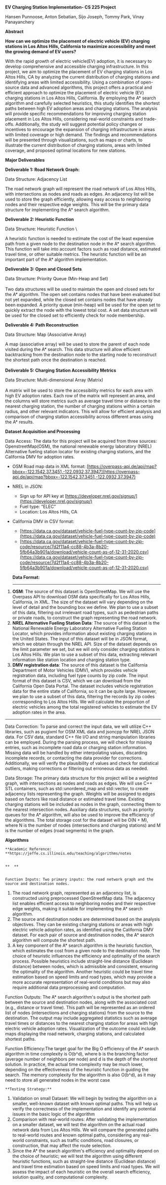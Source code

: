 **EV Charging Station Implementation- CS 225 Project**

Hansen Punnoose, Anton Sebatian, Sijo Joseph, Tommy Park, Vinay Panayanchery

**Abstract**

**How can we optimize the placement of electric vehicle (EV) charging stations in Los Altos Hills, California to maximize accessibility and meet the growing demand of EV users?**

With the rapid growth of electric vehicle(EV) adoption, it is necessary to develop comprehensive and accessible charging infrastructure. In this project, we aim to optimize the placement of EV charging stations in Los Altos Hills, CA by analyzing the current distribution of charging stations and identifying areas with limited accessibility. Using a combination of open-source data and advanced algorithms, this project offers a practical and efficient approach to optimize the placement of electric vehicle (EV) charging stations in Los Altos Hills, California. By employing the A* search algorithm and carefully selected heuristics, this study identifies the shortest paths between high EV adoption areas and charging stations. The analysis will provide specific recommendations for improving charging station placement in Los Altos Hills, considering real-world constraints and trade-offs. Additionally, the study will suggest potential policy changes or incentives to encourage the expansion of charging infrastructure in areas with limited coverage or high demand. The findings and recommendations will be presented through visualizations, such as maps or charts, to illustrate the current distribution of charging stations, areas with limited coverage, and proposed optimal locations for new stations.

**Major Deliverables**

**Deliverable 1: Road Network Graph:**

Data Structure: Adjacency List 

The road network graph will represent the road network of Los Altos Hills, with intersections as nodes and roads as edges. An adjacency list will be used to store the graph efficiently, allowing easy access to neighboring nodes and their respective edge weights. This will be the primary data structure for implementing the A* search algorithm.

**Deliverable 2: Heuristic Function**

Data Structure: Heuristic Function \


A heuristic function is needed to estimate the cost of the least expensive path from a given node to the destination node in the A* search algorithm. This function will take into account factors such as road distance, estimated travel time, or other suitable metrics. The heuristic function will be an important part of the A* algorithm implementation.

**Deliverable 3: Open and Closed Sets**

Data Structure: Priority Queue (Min-Heap and Set) \
 \
Two data structures will be used to maintain the open and closed sets for the A* algorithm. The open set contains nodes that have been evaluated but not yet expanded, while the closed set contains nodes that have already been expanded. A priority queue (min-heap) will be used for the open set to quickly extract the node with the lowest total cost. A set data structure will be used for the closed set to efficiently check for node membership.

**Deliverable 4: Path Reconstruction**

Data Structure: Map (Associative Array)

A map (associative array) will be used to store the parent of each node visited during the A* search. This data structure will allow efficient backtracking from the destination node to the starting node to reconstruct the shortest path once the destination is reached. \
 \
**Deliverable 5: Charging Station Accessibility Metrics**

Data Structure: Multi-dimensional Array (Matrix) \
 \
 A matrix will be used to store the accessibility metrics for each area with high EV adoption rates. Each row of the matrix will represent an area, and the columns will store metrics such as average travel time or distance to the nearest charging station, the number of charging stations within a certain radius, and other relevant indicators. This will allow for efficient analysis and comparison of charging station accessibility across different areas using the A* results. 

**Dataset Acquisition and Processing**


Data Access: The data for this project will be acquired from three sources: OpenstreetMap(OSM), the national renewable energy laboratory (NREL) Alternative fueling station locator for existing charging stations, and the California DMV for adoption rates.



* OSM Road map data in XML format: [https://overpass-api.de/api/map?bbox=-122.1542,37.3451,-122.0932,37.3947](https://overpass-api.de/api/map?bbox=-122.1542,37.3451,-122.0932,37.3947)
* NREL in JSON: 
    * Sign up for API key at [https://developer.nrel.gov/signup/](https://developer.nrel.gov/signup/)
    * Fuel type: “ELEC”
    * Location: Los Altos Hills, CA
* California DMV in CSV format:
    *  [https://data.ca.gov/dataset/vehicle-fuel-type-count-by-zip-code](https://data.ca.gov/dataset/vehicle-fuel-type-count-by-zip-code)
    * [https://data.ca.gov/dataset/vehicle-fuel-type-count-by-zip-code/resource/7d2f11a4-cc88-4b3a-8b20-5fb64a3b901a/download/vehicle-count-as-of-12-31-2020.csv](https://data.ca.gov/dataset/vehicle-fuel-type-count-by-zip-code/resource/7d2f11a4-cc88-4b3a-8b20-5fb64a3b901a/download/vehicle-count-as-of-12-31-2020.csv)

    **Data Format:**


    **		**

1. **OSM**:  The source of this dataset is OpenStreetMap. We will use the Overpass API to download OSM data specifically for Los Altos Hills, California, in XML. The size of the dataset will vary depending on the level of detail and the bounding box we define. We plan to use a subset of this data, filtering out irrelevant road types, such as pedestrian paths or private roads, to construct the graph representing the road network.
2. **NREL Alternative Fueling Station Data**: The source of this dataset is the National Renewable Energy Laboratory Alternative Fueling Station Locator, which provides information about existing charging stations in the United States. The input of this dataset will be in JSON format, which we obtain through the NREL API. Size of the dataset depends on the limit parameter we set, but we will only consider charging stations in Los Altos Hills. We plan to use a subset of this data, extracting relevant information like station location and charging station type. 
3. **DMV registration data**: The source of this dataset is the California Department of Motor Vehicles (DMV), which provides vehicle registration data, including fuel type counts by zip code. The input format of this dataset is CSV, which we can download from the California Open Data Portal. The dataset includes vehicle registration data for the entire state of California, so it can be quite large. However, we plan to use a subset of this data, filtering the records by zip codes corresponding to Los Altos Hills. We will calculate the proportion of electric vehicles among the total registered vehicles to estimate the EV adoption rates in the area.

**	**


Data Correction: To parse and correct the input data, we will utilize C++ libraries, such as pugixml for OSM XML data and jsoncpp for NREL JSON data. For CSV data, standard C++ file I/O and string manipulation libraries can be employed. During the parsing process, we will check for missing entries, such as incomplete road data or charging station information. Missing data will be handled by either interpolating values, discarding incomplete records, or contacting the data provider for corrections. Additionally, we will verify the plausibility of values and check for statistical outliers, making corrections or filtering out erroneous data as needed.


Data Storage: The primary data structure for this project will be a weighted graph, with intersections as nodes and roads as edges. We will use C++ STL containers, such as std::unordered_map and std::vector, to create adjacency lists representing the graph. Weights will be assigned to edges based on factors like road distance or estimated travel time. Existing charging stations will be included as nodes in the graph, connecting them to the nearest intersection nodes. Auxiliary data structures, such as priority queues for the A* algorithm, will also be used to improve the efficiency of the algorithms. The total storage cost for the dataset will be O(N + M), where N is the number of nodes (intersections and charging stations) and M is the number of edges (road segments) in the graph. 


**Algorithms**


    **Academic Reference: **https://jeffe.cs.illinois.edu/teaching/algorithms/notes


    **	**


    Function Inputs: Two primary inputs: the road network graph and the source and destination nodes.



1. The road network graph, represented as an adjacency list, is constructed using preprocessed OpenStreetMap data. The adjacency list enables efficient access to neighboring nodes and their respective edge weights, making it suitable for implementing the A* search algorithm.
2. The source and destination nodes are determined based on the analysis objectives. They can be existing charging stations or areas with high electric vehicle adoption rates, as identified using the California DMV dataset. For each pair of source and destination nodes, the A* search algorithm will compute the shortest path.
3. A key component of the A* search algorithm is the heuristic function, which estimates the cost from a given node to the destination node. The choice of heuristic influences the efficiency and optimality of the search process. Possible heuristics include straight-line distance (Euclidean distance) between nodes, which is admissible and consistent, ensuring the optimality of the algorithm. Another heuristic could be travel time estimation based on speed limits and road types, which may provide a more accurate representation of real-world conditions but may also require additional data preprocessing and computation.

Function Outputs: The A* search algorithm's output is the shortest path between the source and destination nodes, along with the associated cost (e.g., distance or travel time). This path will be represented as an ordered list of nodes (intersections and charging stations) from the source to the destination. The output may include aggregated statistics such as average travel times or distances to the nearest charging station for areas with high electric vehicle adoption rates. Visualization of the outcome could include maps displaying the road network, charging stations, and calculated shortest paths.


Function Efficiency:The target goal for the Big O efficiency of the A* search algorithm in time complexity is O(b^d), where b is the branching factor (average number of neighbors per node) and d is the depth of the shortest solution. In practice, the actual time complexity may be much lower, depending on the effectiveness of the heuristic function in guiding the search. The memory complexity for the algorithm is also O(b^d), as it may need to store all generated nodes in the worst case


    **Testing Strategy:**

1. Validation on small Dataset: We will begin by testing the algorithm on a smaller, well-known dataset with known optimal paths. This will help us verify the correctness of the implementation and identify any potential issues in the basic logic of the algorithm
2. Comparison with real-world routes: After validating the implementation on a smaller dataset, we will test the algorithm on the actual road network data from Los Altos Hills. We will compare the generated paths to real-world routes and known optimal paths, considering any real-world constraints, such as traffic conditions, road closures, or construction, that may affect the route selection.
3. Since the A* the search algorithm's efficiency and optimality depend on the choice of heuristic; we will test the algorithm using different heuristic functions, such as straight-line distance (Euclidean distance) and travel time estimation based on speed limits and road types. We will assess the impact of each heuristic on the overall search efficiency, solution quality, and computational complexity.